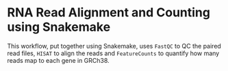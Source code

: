 # RNA Read Alignment and Counting using Snakemake
This workflow, put together using Snakemake, uses `FastQC` to QC the paired read files, `HISAT` to align the reads and `FeatureCounts` to quantify how many reads map to each gene in GRCh38.
